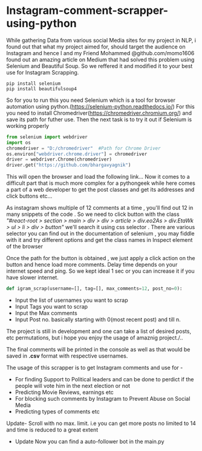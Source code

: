# Instagram-comment-scrapper-using-python


While gathering Data from various social Media sites for my project in NLP, i found out that what my project aimed for, should target the audience on Instagram and hence I and my Friend Mohammed @github.com/momo1606 found out an amazing article on Medium that had solved this problem using Selenium and Beautiful Soup. So we reffered it and modified it to your best use for Instagram Scrapping.

```shell
pip install selenium
pip install beautifulsoup4
```

So for you to run this you need Selenium which is a tool for browser automation using python.(https://selenium-python.readthedocs.io/)
For this you need to install Chromedriver(https://chromedriver.chromium.org/) and save its path for futher use.
Then the next task is to 
try it out if Selenium is working properly

```python
from selenium import webdriver
import os
chromedriver = "D:/chromedriver"  #Path for Chrome Driver
os.environ["webdriver.chrome.driver"] = chromedriver
driver = webdriver.Chrome(chromedriver)
driver.get("https://github.com/bhargavyagnik")
```

This will open the browser and load the following link...
Now it comes to a difficult part that is much more complex for a pythongeek while here comes a part of a web developer to get the post classes and get its addresses and click buttons etc...

As instagram shows multiple of 12 comments at a time , you'll find out 12 in many snippets of the code . So we need to click button with the class *"#react-root > section > main > div > div > article > div.eo2As > div.EtaWk > ul > li > div > button"* we'll search it using css selector . There are various selector you can find out in the documentation of selenium , you may fiddle with it and try different options and get the class names in Inspect element of the browser


Once the path for the button is obtained , we just apply a click action on the button and hence load more comments. Delay time depends on your internet speed and ping. So we kept ideal 1 sec or you can increase it if you have slower internet.

``` python
def igram_scrap(username=[], tag=[], max_comments=12, post_no=0):
```
- Input the list of usernames you want to scrap
- Input Tags you want to scrap 
- Input the Max comments 
- Input Post no.  basically starting with 0(most recent post) and till n. 
 
 
The project is still in development and one can take a list of desired posts, etc permutations, but i hope you enjoy the usage of amaznig project./..

The final comments will be printed in the console as well as that would be saved in **.csv** format with respective usernames. 

The usage of this scrapper is to get Instagram comments and use for -
- For finding Support to Political leaders and can be done to perdict if the people will vote him in the next election or not
- Predicting Movie Reviews, earnings etc
- For blocking such comments by Instagram to Prevent Abuse on Social Media
- Predicting types of comments etc

Update- Scroll with no max. limit. i.e you can get more posts no limited to 14 and time is reduced to a great extent

* Update
Now you can find a auto-follower bot in the main.py 

